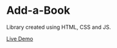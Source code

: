 # Add-a-Book
Library created using HTML, CSS and JS.

[Live Demo](https://mertt11.github.io/Add-a-Book/)
